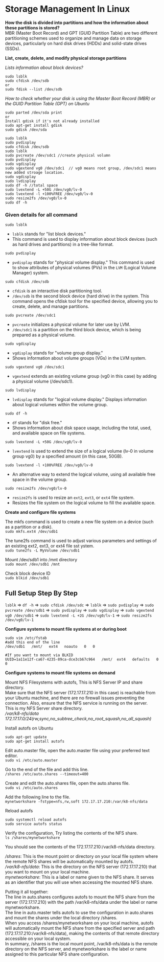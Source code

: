# Storage Management In Linux

**How the disk is divided into partitions and how the information about these partitions is stored?**\
MBR (Master Boot Record) and GPT (GUID Partition Table) are two different partitioning schemes used to organize and manage data on storage devices, particularly on hard disk drives (HDDs) and solid-state drives (SSDs).

**List, create, delete, and modify physical storage partitions**

*Lists information about block devices?*
```
sudo lsblk
sudo cfdisk /dev/sdb
or
sudo fdisk --list /dev/sdb
```

*How to check whether your disk is using the Master Boot Record (MBR) or the GUID Partition Table (GPT) on Ubuntu*
```
sudo parted /dev/sda print
or
Install gdisk if it's not already installed
sudo apt-get install gdisk
sudo gdisk /dev/sda
```

```
sudo lsblk
sudo pvdisplay 
sudo cfdisk /dev/sdb
sudo lsblk 
sudo pvcreate /dev/sdc1 //create physical volumn
sudo pvdisplay 
sudo vgdisplay 
sudo vgextend vg0 /dev/sdc1  // vg0 means root group, /dev/sdc1 means new added stroage location.
sudo vgdisplay 
sudo lvdisplay 
sudo df -h //total space
sudo lvextend -L +50G /dev/vg0/lv-0
sudo lvextend -l +100%FREE /dev/vg0/lv-0
sudo resize2fs /dev/vg0/lv-0
sudo df -h
```
### Given details for all command

`sudo lsblk`

- `lsblk` stands for "list block devices."
- This command is used to display information about block devices (such as hard drives and partitions) in a tree-like format.

`sudo pvdisplay`

- `pvdisplay` stands for "physical volume display."
This command is used to show attributes of physical volumes (PVs) in the `LVM` (Logical Volume Manager) system.

`sudo cfdisk /dev/sdb`

- `cfdisk` is an interactive disk partitioning tool.
- `/dev/sdb` is the second block device (hard drive) in the system.
This command opens the cfdisk tool for the specified device, allowing you to create, delete, and manage partitions.

`sudo pvcreate /dev/sdc1`

- `pvcreate` initializes a physical volume for later use by LVM.
- `/dev/sdc1` is a partition on the third block device, which is being prepared as a physical volume.

`sudo vgdisplay`

- `vgdisplay` stands for "volume group display."
- Shows information about volume groups (VGs) in the LVM system.

`sudo vgextend vg0 /dev/sdc1`

- `vgextend` extends an existing volume group (vg0 in this case) by adding a physical volume (/dev/sdc1).


`sudo lvdisplay`

- `lvdisplay` stands for "logical volume display."
Displays information about logical volumes within the volume group.

`sudo df -h`

- `df` stands for "disk free."
- Shows information about disk space usage, including the total, used, and available space on file systems.

`sudo lvextend -L +50G /dev/vg0/lv-0`

- `lvextend` is used to extend the size of a logical volume (lv-0 in volume group vg0) by a specified amount (in this case, 50GB).

`sudo lvextend -l +100%FREE /dev/vg0/lv-0`

- An alternative way to extend the logical volume, using all available free space in the volume group.

`sudo resize2fs /dev/vg0/lv-0`

- `resize2fs` is used to resize an `ext2`, `ext3`, or `ext4` file system.
- Resizes the file system on the logical volume to fill the available space.

**Create and configure file systems**

The mkfs command is used to create a new file system on a device (such as a partition or a disk).\
`sudo mkfs.ext4 /dev/sdb1`

The tune2fs command is used to adjust various parameters and settings of an existing ext2, ext3, or ext4 file sst   ystem.\
`sudo tune2fs -L MyVolume /dev/sdb1`

Mount /dev/sdb1 into /mnt directory\
`sudo mount /dev/sdb1 /mnt`

Check block device ID\
`sudo blkid /dev/sdb1`


## Full Setup Step By Step

`lsblk` => `df -h` => `sudo cfdisk /dev/sdc` => `lsblk` => `sudo pvdisplay` => `sudo pvcreate /dev/sdb1` => `sudo pvdisplay` => `sudo vgdisplay` => `sudo vgextend vg0 /dev/sdb1` => `sudo lvextend -L +2G /dev/vg0/lv-1` => `sudo resize2fs /dev/vg0/lv-1`


**Configure systems to mount file systems at or during boot**

```
sudo vim /etc/fstab
#add this end of the line
/dev/sdb1   /mnt/   ext4   noauto   0   0

#If you want to mount via BLKID
UUID=1a11e12f-ca67-4235-89ca-dce3cb67c964   /mnt/  ext4   defaults   0   0

```

**Configure systems to mount file systems on demand**

Mount NFS Filesystems with autofs, This is NFS Server IP and share directory.\
Make sure that the NFS server (172.17.17.210 in this case) is reachable from your Ubuntu machine, and there are no firewall issues preventing the connection. Also, ensure that the NFS service is running on the server.\
This is my NFS Server share directory.\
*/var/k8-nfs/data 172.17.17.0/24(rw,sync,no_subtree_check,no_root_squash,no_all_squash)*

Install autofs on Ubuntu
```
sudo apt-get update
sudo apt-get install autofs
```
Edit auto.master file, open the auto.master file using your preferred text editor.\
`sudo vi /etc/auto.master`

Go to the end of the file and add this line.\
`/shares /etc/auto.shares --timeout=400`

Create and edit the auto.shares file, open the auto.shares file.\
`sudo vi /etc/auto.shares`

Add the following line to the file.\
`mynetworkshare -fstype=nfs,rw,soft 172.17.17.210:/var/k8-nfs/data`

Reload autofs
```
sudo systemctl reload autofs
sudo service autofs status
```
Verify the configuration, Try listing the contents of the NFS share.\
`ls /shares/mynetworkshare`

You should see the contents of the 172.17.17.210:/var/k8-nfs/data directory.

*/shares*: This is the mount point or directory on your local file system where the remote NFS shares will be automatically mounted by autofs.\
*/var/k8-nfs/data*: This is the directory on the NFS server (172.17.17.210) that you want to mount on your local machine.\
*mynetworkshare*: This is a label or name given to the NFS share. It serves as an identifier that you will use when accessing the mounted NFS share.

Putting it all together:\
The line in auto.shares configures autofs to mount the NFS share from the server (172.17.17.210) with the path /var/k8-nfs/data under the label or name mynetworkshare.\
The line in auto.master tells autofs to use the configuration in auto.shares and mount the shares under the local directory /shares.\
When you access /shares/mynetworkshare on your local machine, autofs will automatically mount the NFS share from the specified server and path (172.17.17.210:/var/k8-nfs/data), making the contents of that remote directory accessible on your local system.\
In summary, /shares is the local mount point, /var/k8-nfs/data is the remote directory on the NFS server, and mynetworkshare is the label or name assigned to this particular NFS share configuration.

